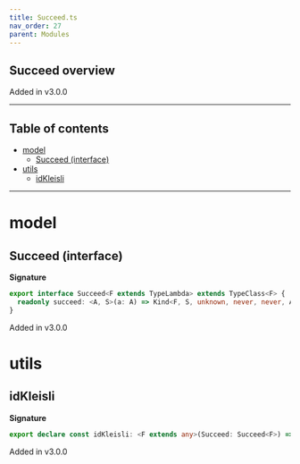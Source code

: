 ```yaml
---
title: Succeed.ts
nav_order: 27
parent: Modules
---
```


## Succeed overview

Added in v3.0.0

---

<h2 class="text-delta">Table of contents</h2>

- [model](#model)
  - [Succeed (interface)](#succeed-interface)
- [utils](#utils)
  - [idKleisli](#idkleisli)

---

# model

## Succeed (interface)

**Signature**

```ts
export interface Succeed<F extends TypeLambda> extends TypeClass<F> {
  readonly succeed: <A, S>(a: A) => Kind<F, S, unknown, never, never, A>
}
```

Added in v3.0.0

# utils

## idKleisli

**Signature**

```ts
export declare const idKleisli: <F extends any>(Succeed: Succeed<F>) => any
```

Added in v3.0.0
